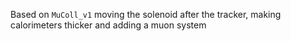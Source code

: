 Based on `MuColl_v1` moving the solenoid after the tracker, making calorimeters thicker and adding a muon system